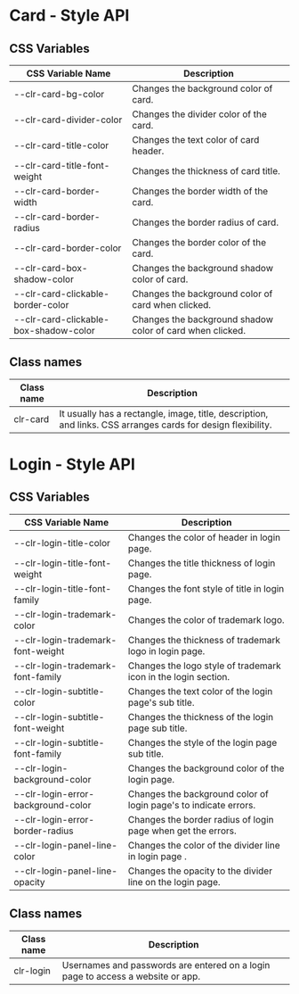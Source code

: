 # Card - Style API

## CSS Variables

| CSS Variable Name              | Description                                                                              |
| ------------------------------ | ---------------------------------------------------------------------------------------- |
| --clr-card-bg-color            | Changes the background color of card.  |
| --clr-card-divider-color       | Changes the divider color of the card.                              |
| --clr-card-title-color         | Changes the text color of card header.           |
| --clr-card-title-font-weight      | Changes the thickness of card title.                        |
| --clr-card-border-width | Changes the border width of the card. |
| --clr-card-border-radius | Changes the border radius of card. |
| --clr-card-border-color | Changes the border color of the card. |
| --clr-card-box-shadow-color | Changes the background shadow color of card. |
| --clr-card-clickable-border-color |  Changes the background color of card when clicked.|
| --clr-card-clickable-box-shadow-color | Changes the background shadow color of card when clicked.|


## Class names

| Class name | Description                                                    |
| ---------- | -------------------------------------------------------------- |
| clr-card   | It usually has a rectangle, image, title, description, and links. CSS arranges cards for design flexibility. |



# Login - Style API

## CSS Variables

| CSS Variable Name              | Description                                                                              |
| ------------------------------ | ---------------------------------------------------------------------------------------- |
| --clr-login-title-color            | Changes the color of header in login page.                                |
| --clr-login-title-font-weight       | Changes the title thickness of login page.                      |
| --clr-login-title-font-family        | Changes the font style of title in login page.           |
| --clr-login-trademark-color      | Changes the color of trademark logo.                        |
| --clr-login-trademark-font-weight | Changes the thickness of trademark logo in login page. |
| --clr-login-trademark-font-family | Changes the logo style of trademark icon in the login section. |
| --clr-login-subtitle-color | Changes the text color of the login page's sub title. |
| --clr-login-subtitle-font-weight | Changes the thickness of the login page sub title. |
| --clr-login-subtitle-font-family | Changes the style of the login page sub title.|
| --clr-login-background-color | Changes the background color of the login page.|
| --clr-login-error-background-color | Changes the background color of login page's to indicate errors.|
| --clr-login-error-border-radius | Changes the border radius of login page when get the errors.|
| --clr-login-panel-line-color | Changes the color of the divider line in login page .|
| --clr-login-panel-line-opacity | Changes the opacity to the divider line on the login page.|




## Class names

| Class name | Description                                                    |
| ---------- | -------------------------------------------------------------- |
| clr-login   | Usernames and passwords are entered on a login page to access a website or app. |
